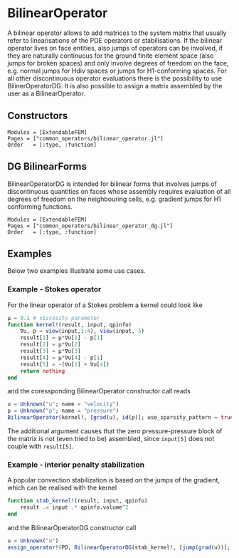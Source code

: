 
# BilinearOperator

A bilinear operator allows to add matrices to the system matrix that usually refer to
linearisations of the PDE operators or stabilisations. If the bilinear operator
lives on face entities, also jumps of operators can be involved, if they are naturally
continuous for the ground finite element space (also jumps for broken spaces)
and only involve degrees of freedom on the face, e.g.
normal jumps for Hdiv spaces or jumps for H1-conforming spaces. For all other
discontinuous operator evaluations there is the possibility to use BilinerOperatorDG.
It is also possible to assign a matrix assembled by the user as a BilinearOperator.

## Constructors

```@autodocs
Modules = [ExtendableFEM]
Pages = ["common_operators/bilinear_operator.jl"]
Order   = [:type, :function]
```



## DG BilinearForms

BilinearOperatorDG is intended for bilinear forms that involves jumps of discontinuous quantities
on faces whose assembly requires evaluation of all degrees of freedom on the neighbouring cells,
e.g. gradient jumps for H1 conforming functions.

```@autodocs
Modules = [ExtendableFEM]
Pages = ["common_operators/bilinear_operator_dg.jl"]
Order   = [:type, :function]
```

## Examples

Below two examples illustrate some use cases.

### Example - Stokes operator

For the linear operator of a Stokes problem a kernel could look like
```julia
μ = 0.1 # viscosity parameter
function kernel!(result, input, qpinfo)
    ∇u, p = view(input,1:4), view(input, 5)
    result[1] = μ*∇u[1] - p[1]
    result[2] = μ*∇u[2]
    result[3] = μ*∇u[3]
    result[4] = μ*∇u[4] - p[1]
    result[5] = -(∇u[1] + ∇u[4])
    return nothing
end
```
and the coressponding BilinearOperator constructor call reads
```julia
u = Unknown("u"; name = "velocity")
p = Unknown("p"; name = "pressure")
BilinearOperator(kernel!, [grad(u), id(p)]; use_sparsity_pattern = true)
```
The additional argument causes that the zero pressure-pressure block of the matrix is not (even tried to be) assembled,
since ```input[5]``` does not couple with ```result[5]```.


### Example - interior penalty stabilization

A popular convection stabilization is based on the jumps of the gradient, which can be realised with
the kernel
```julia
function stab_kernel!(result, input, qpinfo)
    result .= input .* qpinfo.volume^2
end
```
and the BilinearOperatorDG constructor call
```julia
u = Unknown("u")
assign_operator!(PD, BilinearOperatorDG(stab_kernel!, [jump(grad(u))]; entities = ON_IFACES, factor = 0.01))
```
